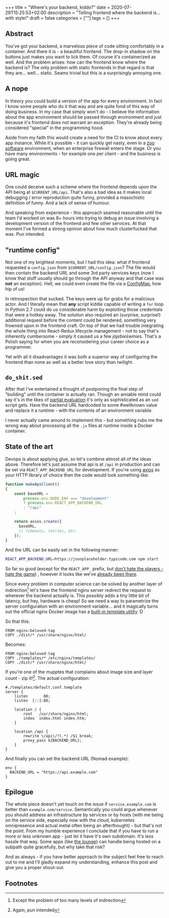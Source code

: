 +++
title = "Where's your backend, kiddo?"
date = 2020-07-29T15:25:53+02:00
description = "Telling frontend where the backend is... with style!"
draft = false
categories = [""]
tags = []
+++

## Abstract

You've got your backend, a marvelous piece of code sitting comfortably in a container. And there it is - a beautiful frontend. The drop-in shadow on the buttons just makes you want to lick them. Of course it's containerized as well. And the problem arises: how can the frontend know where the backend is? The only problem with static frontends in that regard is that they are... well... static. Seams trivial but this is a surprisingly annoying one.

## A nope

In theory you could build a version of the app for every environment. In fact I know some people who do it that way and are quite fond of this way of doing business. In my case that simply won't do - I believe the information about the app environment should be passed through environment and just because it's frontend does not warrant an exception. They're already being considered "special" in the programming hood. 

Aside from my faith this would create a need for the CI to know about every app instance. While it's possible - it can quickly get nasty, even in a [zoo software](https://blog.ploeh.dk/2012/12/18/RangersandZookeepers/) environment, when an enterprise firewall enters the stage. Or you have many environments - for example one per client - and the business is going great.

## URL magic

One could deceive such a scheme where the frontend depends upon the API being at `$CURRENT_URL/api`. That's also a bad idea as it makes local debugging / error reproduction quite funny, provided a masochistic definition of funny. And a lack of sense of humour.

And speaking from experience - this approach seamed reasonable until the team I'd worked on was 8+ hours into trying to debug an issue involving a development version of the frontend and few other services. At that moment I've formed a strong opinion about how much clusterfucked that was. Pun intended.

## "runtime config"

Not one of my brightest moments, but I had this idea: what if frontend requested a `config.json` from `$CURRENT_URL/config.json`? The file would then contain the backend URL and some 3rd party services keys (now I know that stuff usually should go through the API anyway and that case was **not** an exception). Hell, we could even create the file via a [ConfigMap](https://kubernetes.io/docs/concepts/configuration/configmap/), how hip of us!

In retrospection that sucked. The keys were up for grabs for a malicious actor. And I literally mean that **any** script kiddie capable of writing a `for` loop in Python 2.7 could do us considerable harm by exploiting those credentials that were a hotkey away. The solution also required an (surprise, surprise!) additional request before the content could be rendered, something very frowned upon in the frontend craft. On top of that we had trouble integrating the whole thing into React-Redux lifecycle management - not to say that's inherently cumbersome - simply it caused us a few *jajebieświnie*s. That's a Polish saying for when you are reconsidering your career choice as a programmer.

Yet with all it disadvantages it was both a superior way of configuring the frontend than none as well as a better love story than twilight.

## `do_shit.sed`

After that I've entertained a thought of postponing the final step of "building" until the container is actually ran. Though an amiable mind could say it's in the likes of [partial evaluation](https://en.wikipedia.org/wiki/Partial_evaluation) it's only as sophisticated as an `sed` script gets. Have the backend URL hardcoded to some #wellknown value and replace it a runtime - with the contents of an environment variable.

I never actually came around to implement this - but something rubs me the wrong way about processing all the `.js` files at runtime inside a Docker container.

## State of the art

Devops is about applying glue, so let's combine almost all of the ideas above.  Therefore let's just assume that api is at `/api` in production and can be set via `REACT_APP_BACKEND_URL` for development. If you're using [axios](https://github.com/axios/axios) as your HTTP library of choice then the code would look something like:

```js
function makeApiClient()
{
    const baseURL = 
        process.env.NODE_ENV === "development"
        ? process.env.REACT_APP_BACKEND_URL
        : "/api"
    ;

    return axios.create({
      baseURL,
      // timeouts, retries, etc.
    });
}
```

And the URL can be easily set in the following manner:
```sh
REACT_APP_BACKEND_URL=https://jsonplaceholder.typicode.com npm start
```

So far so good (except for the `REACT_APP_` prefix, but [don't hate the players - hate the game](https://create-react-app.dev/docs/adding-custom-environment-variables/)) , however it looks like we've [already been there](#url-magic). 

Since every problem in computer science can be solved by another layer of indirection[^1] let's have the frontend nginx server redirect the request to wherever the backend actually is. This possibly adds a tiny little bit of latency, but hey, hardware is cheap! So we need a way to parametrize the server configuration with an environment variable... and it magically turns out the official nginx Docker image has a [built-in template utility](https://github.com/docker-library/docs/blob/master/nginx/content.md#using-environment-variables-in-image-configuration-new-in-119) :D

So that this:
```docker
FROM nginx:beloved-tag
COPY ./dist/* /usr/share/nginx/html/
```

Becomes:

```docker
FROM nginx:beloved-tag
COPY ./templates/* /etc/nginx/templates/
COPY ./dist/* /usr/share/nginx/html/
```

If you're one of the mupptes that complains about image size and layer count - zip it![^2]. The actual configuration:
```nginx
#./templates/default.conf.template
server {
    listen       80;
    listen  [::]:80;

    location / {
        root   /usr/share/nginx/html;
        index  index.html index.htm;
    }

    location /api {
        rewrite \/api\/?(.*) /$1 break;
        proxy_pass ${BACKEND_URL};
    }
}
```

And finally you can set the backend URL (Nomad example):

```hcl
env {
  BACKEND_URL = "https://api.example.com"
}
```

## Epilogue

The whole piece doesn't yet touch on the issue if `service.example.com` is better than `example.com/service`. Semantically you could argue whenever you should address an infrastructure by services or by hosts (with me being on the service side, especially now with the cloud, kubernetes omnipresence and actual metal often being an afterthought) - but that's not the point. From my humble experience I conclude that if you have to run a more or less unknown app - just let it have it's own subdomain. It's less hassle that way. Some apps (like [the lounge](https://github.com/thelounge/thelounge)) can handle being hosted on a subpath quite gracefully, but why take that risk?

And as always - if you have better approach to the subject feel free to reach out to me and I'll gladly expand my understanding, enhance this post and give you a proper shout-out.

## Footnotes

[^1]: Except the problem of too many levels of indirection
[^2]: Again, pun intended
